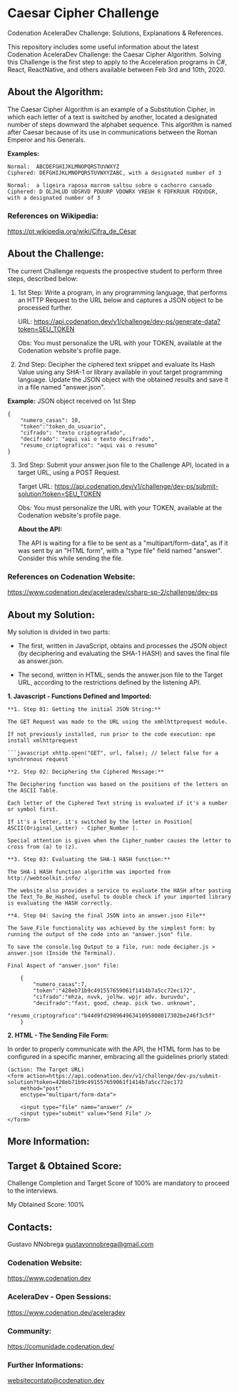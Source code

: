 # Caesar Cipher Challenge
Codenation AceleraDev Challenge: Solutions, Explanations &amp; References.

This repository includes some useful information about the latest Codenation AceleraDev Challenge: the Caesar Cipher Algorithm.
Solving this Challenge is the first step to apply to the Acceleration programs in C#, React, ReactNative, and others available between Feb 3rd and 10th, 2020.



## About the Algorithm:

The Caesar Cipher Algorithm is an example of a Substitution Cipher, in which each letter of a text is switched by another, located a designated number of steps downward the alphabet sequence.
This algorithm is named after Caesar because of its use in communications between the Roman Emperor and his Generals.

**Examples:**

	Normal:  ABCDEFGHIJKLMNOPQRSTUVWXYZ
	Ciphered: DEFGHIJKLMNOPQRSTUVWXYZABC, with a designated number of 3

	Normal:  a ligeira raposa marrom saltou sobre o cachorro cansado
	Ciphered: D OLJHLUD UDSRVD PDUURP VDOWRX VREUH R FDFKRUUR FDQVDGR, with a designated number of 3

### References on Wikipedia:
https://pt.wikipedia.org/wiki/Cifra_de_César



## About the Challenge:

The current Challenge requests the prospective student to perform three steps, described below:

1. 1st Step: Write a program, in any programming language, that performs an HTTP Request to the URL below and captures a JSON object to be processed further.

	URL: https://api.codenation.dev/v1/challenge/dev-ps/generate-data?token=SEU_TOKEN
	
	Obs: You must personalize the URL with your TOKEN, available at the Codenation website's profile page.

2. 2nd Step: Decipher the ciphered text snippet and evaluate its Hash Value using any SHA-1 or library available in yout target programming language. Update the JSON object with the obtained results and save it in a file named "answer.json".

**Example:** JSON object received on 1st Step

	{
		"numero_casas": 10,
		"token":"token_do_usuario",
		"cifrado": "texto criptografado",
		"decifrado": "aqui vai o texto decifrado",
		"resumo_criptografico": "aqui vai o resumo"
	}

3. 3rd Step: Submit your answer.json file to the Challenge API, located in a target URL, using a POST Request.  

	Target URL: https://api.codenation.dev/v1/challenge/dev-ps/submit-solution?token=SEU_TOKEN

	Obs: You must personalize the URL with your TOKEN, available at the Codenation website's profile page.

	**About the API:**

	The API is waiting for a file to be sent as a "multipart/form-data", as if it was sent by an "HTML form", with a "type file" field named "answer". Consider this while sending the file.

### References on Codenation Website:
https://www.codenation.dev/aceleradev/csharp-sp-2/challenge/dev-ps



## About my Solution:

My solution is divided in two parts:

* The first, written in JavaScript, obtains and processes the JSON object (by deciphering and evaluating the SHA-1 HASH) and saves the final file as answer.json.

* The second, written in HTML, sends the answer.json file to the Target URL, according to the restrictions defined by the listening API.

**1. Javascript - Functions Defined and Imported:** 
	
	**1. Step 01: Getting the initial JSON String:**
	
	The GET Request was made to the URL using the xmhlhttprequest module.
	
	If not previously installed, run prior to the code execution: npm install xmlhttprequest
	
    ```javascript xhttp.open("GET", url, false); // Select false for a synchronous request ```
	
	**2. Step 02: Deciphering the Ciphered Message:**
	
	The Deciphering function was based on the positions of the letters on the ASCII Table.
	
	Each letter of the Ciphered Text string is evaluated if it's a number or symbol first.
	
	If it's a letter, it's switched by the letter in Position[ ASCII(Original_Letter) - Cipher_Number ].
	
	Special attention is given when the Cipher_number causes the letter to cross from (a) to (z).
	
	**3. Step 03: Evaluating the SHA-1 HASH function:**
	
	The SHA-1 HASH function algorithm was imported from http://webtoolkit.info/ .
	
	The website also provides a service to evaluate the HASH after pasting the Text_To_Be_Hashed, useful to double check if your imported library is evaluating the HASH correctly.
	
	**4. Step 04: Saving the final JSON into an answer.json File**
	
	The Save_File functionality was achieved by the simplest form: by running the output of the code into an "answer.json" file. 
	
	To save the console.log Output to a file, run: node decipher.js > answer.json (Inside the Terminal).

	Final Aspect of "answer.json" file:

		{
			"numero_casas":7,
			"token":"428eb71b9c491557659061f1414b7a5cc72ec172",
			"cifrado":"mhza, nvvk, jolhw. wpjr adv. buruvdu",
			"decifrado":"fast, good, cheap. pick two. unknown",
			"resumo_criptografico":"b44d9fd29896496341095808017302be246f3c5f"
		}


**2. HTML - The Sending File Form:** 

In order to properly communicate with the API, the HTML form has to be configured in a specific manner, embracing all the guidelines priorly stated:

	(action: The Target URL)
	<form action=https://api.codenation.dev/v1/challenge/dev-ps/submit-solution?token=428eb71b9c491557659061f1414b7a5cc72ec172
		method="post"
		enctype="multipart/form-data">

		<input type="file" name="answer" />
		<input type="submit" value="Send File" />
	</form>



## More Information:

## Target & Obtained Score:
Challenge Completion and Target Score of 100% are mandatory to proceed to the interviews.

My Obtained Score: 100%

## Contacts: 
Gustavo NNóbrega
[gustavonnobrega@gmail.com](mailto:gustavonnobrega@gmail.com)

### Codenation Website:
https://www.codenation.dev

### AceleraDev - Open Sessions:
https://www.codenation.dev/aceleradev

### Community:
https://comunidade.codenation.dev/

### Further Informations:
websitecontato@codenation.dev
